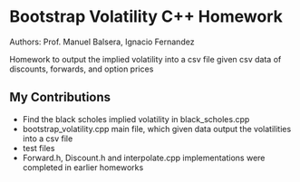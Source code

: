 # Bootstrap Volatility C++ Homework

Authors: Prof. Manuel Balsera, Ignacio Fernandez

Homework to output the implied volatility into a csv file given csv data of discounts, forwards, and option prices

## My Contributions
- Find the black scholes implied volatility in black_scholes.cpp
- bootstrap_volatility.cpp main file, which given data output the volatilities into a csv file
- test files
- Forward.h, Discount.h and interpolate.cpp implementations were completed in earlier homeworks

